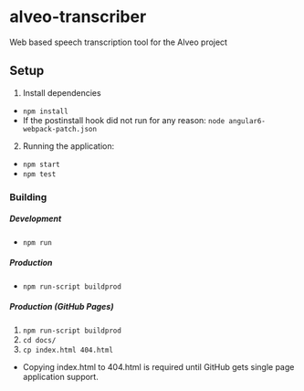 # alveo-transcriber
Web based speech transcription tool for the Alveo project

## Setup 
1. Install dependencies
  - `npm install`
  - If the postinstall hook did not run for any reason: `node angular6-webpack-patch.json`

2. Running the application:
  - `npm start`
  - `npm test`

### Building
##### Development
- `npm run`

##### Production
- `npm run-script buildprod`

##### Production (GitHub Pages)
1. `npm run-script buildprod`
2. `cd docs/`
3. `cp index.html 404.html`
  - Copying index.html to 404.html is required until GitHub gets single page application support.

